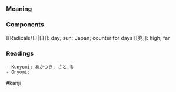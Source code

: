 ### Meaning



### Components

[[Radicals/日|日]]: day; sun; Japan; counter for days [[堯]]: high; far

### Readings

```
- Kunyomi: あかつき, さと.る
- Onyomi: 
```

#kanji